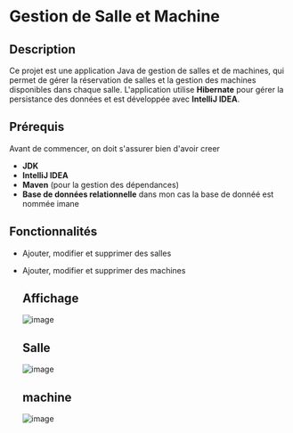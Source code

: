 # Gestion de Salle et Machine

## Description

Ce projet est une application Java de gestion de salles et de machines, 
qui permet de gérer la réservation de salles et la gestion des machines disponibles dans chaque salle. 
L'application utilise **Hibernate** pour gérer la persistance des données et est développée avec **IntelliJ IDEA**.

## Prérequis

Avant de commencer, on doit s'assurer bien d'avoir creer 

- **JDK** 
- **IntelliJ IDEA** 
- **Maven** (pour la gestion des dépendances)
- **Base de données relationnelle** dans mon cas la base de donnéé est nommée imane


## Fonctionnalités

- Ajouter, modifier et supprimer des salles
- Ajouter, modifier et supprimer des machines

  ## Affichage
  ![image](https://github.com/user-attachments/assets/bf3d1f23-9ea2-4f35-b750-705a011b7c4e)


  ## Salle
  ![image](https://github.com/user-attachments/assets/b33910d6-c56d-4de4-ab25-a7cc056abcb5)

  
  ## machine
  ![image](https://github.com/user-attachments/assets/3522b3a8-d11d-42c3-9d59-8892cd7346bf)



